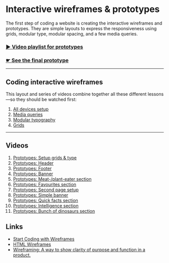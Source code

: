 # Interactive wireframes & prototypes

The first step of coding a website is creating the interactive wireframes and prototypes. They are simple layouts to express the responsiveness using grids, modular type, modular spacing, and a few media queries.

### [▶ Video playlist for prototypes](https://www.youtube.com/playlist?list=PLWjCJDeWfDdeeD7gMjX8VTj-y6EFRMlkA)

### [☛ See the final prototype](http://algonquindesign.github.io/html-css/interactive-wireframes-and-prototypes/)

---

## Coding interactive wireframes

This layout and series of videos combine together all these different lessons—so they should be watched first:

1. [All devices setup](https://github.com/algonquindesign/html-css/tree/gh-pages/all-devices-setup)
2. [Media queries](https://github.com/algonquindesign/html-css/blob/gh-pages/media-queries)
3. [Modular typography](https://github.com/algonquindesign/html-css/tree/gh-pages/modular-typography)
4. [Grids](https://github.com/algonquindesign/html-css/tree/gh-pages/grids)

---

## Videos

1. [Prototypes: Setup grids & type](https://www.youtube.com/watch?v=Pw4D5LBnR1k&list=PLWjCJDeWfDdeeD7gMjX8VTj-y6EFRMlkA&index=1)
2. [Prototypes: Header](https://www.youtube.com/watch?v=m9FXaZvGJHc&list=PLWjCJDeWfDdeeD7gMjX8VTj-y6EFRMlkA&index=2)
3. [Prototypes: Footer](https://www.youtube.com/watch?v=h9bdBADS6bE&list=PLWjCJDeWfDdeeD7gMjX8VTj-y6EFRMlkA&index=3)
4. [Prototypes: Banner](https://www.youtube.com/watch?v=_Uj106u25oA&list=PLWjCJDeWfDdeeD7gMjX8VTj-y6EFRMlkA&index=4)
5. [Prototypes: Meat-/plant-eater section](https://www.youtube.com/watch?v=QpDRytD7SsI&list=PLWjCJDeWfDdeeD7gMjX8VTj-y6EFRMlkA&index=5)
6. [Prototypes: Favourites section](https://www.youtube.com/watch?v=YN8WwvhFE5o&list=PLWjCJDeWfDdeeD7gMjX8VTj-y6EFRMlkA&index=6)
7. [Prototypes: Second page setup](https://www.youtube.com/watch?v=XT-cSbzgfbI&list=PLWjCJDeWfDdeeD7gMjX8VTj-y6EFRMlkA&index=7)
8. [Prototypes: Simple banner](https://www.youtube.com/watch?v=6a_TrtuwVao&list=PLWjCJDeWfDdeeD7gMjX8VTj-y6EFRMlkA&index=8)
9. [Prototypes: Quick facts section](https://www.youtube.com/watch?v=_Kj4WERIZ1I&list=PLWjCJDeWfDdeeD7gMjX8VTj-y6EFRMlkA&index=9)
10. [Prototypes: Intelligence section](https://www.youtube.com/watch?v=7hOycjGjjzQ&list=PLWjCJDeWfDdeeD7gMjX8VTj-y6EFRMlkA&index=10)
11. [Prototypes: Bunch of dinosaurs section](https://www.youtube.com/watch?v=M_PU3RKI2zk&list=PLWjCJDeWfDdeeD7gMjX8VTj-y6EFRMlkA&index=11)

## Links

- [Start Coding with Wireframes](http://alistapart.com/column/start-coding-with-wireframes)
- [HTML Wireframes](http://bradfrost.com/blog/post/html-wireframes/)
- [Wireframing: A way to show clarity of purpose and function in a product.](http://zurb.com/word/wireframing)
